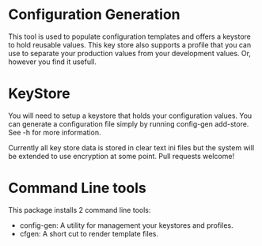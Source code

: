# Configuration Generation
This tool is used to populate configuration templates and offers a keystore to
hold reusable values. This key store also supports a profile that you can use
to separate your production values from your development values. Or, however
you find it usefull.

# KeyStore
You will need to setup a keystore that holds your configuration values. You can
generate a configuration file simply by running config-gen add-store. See -h
for more information.

Currently all key store data is stored in clear text ini files but the system
will be extended to use encryption at some point. Pull requests welcome!

# Command Line tools
This package installs 2 command line tools:
- config-gen: A utility for management your keystores and profiles.
- cfgen: A short cut to render template files.
